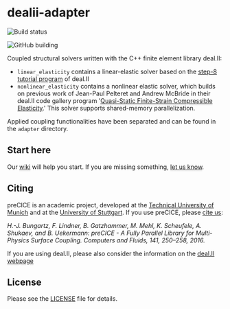 # dealii-adapter
<a style="text-decoration: none" href="https://travis-ci.org/precice/dealii-adapter" target="_blank">
    <img src="https://travis-ci.org/precice/dealii-adapter.svg?branch=master" alt="Build status">
</a>

![GitHub building](https://github.com/precice/dealii-adapter/workflows/.github/workflows/building.yml/badge.svg)

Coupled structural solvers written with the C++ finite element library deal.II:

- `linear_elasticity` contains a linear-elastic solver based on the [step-8 tutorial program](https://www.dealii.org/9.2.0/doxygen/deal.II/step_8.html) of deal.II
- `nonlinear_elasticity` contains a nonlinear elastic solver, which builds on previous work of Jean-Paul Pelteret and Andrew McBride in their deal.II code gallery program '[Quasi-Static Finite-Strain Compressible Elasticity](https://www.dealii.org/9.0.0/doxygen/deal.II/code_gallery_Quasi_static_Finite_strain_Compressible_Elasticity.html).' This solver supports shared-memory parallelization.

Applied coupling functionalities have been separated and can be found in the `adapter` directory.

## Start here
Our [wiki](https://github.com/precice/dealii-adapter/wiki) will help you start. If you are missing something, [let us know](https://www.precice.org/resources/#contact).

## Citing
preCICE is an academic project, developed at the [Technical University of Munich](https://www5.in.tum.de/wiki/index.php/Home) and at the [University of Stuttgart](https://www.ipvs.uni-stuttgart.de/). If you use preCICE, please [cite us](https://www.precice.org/publications/):

*H.-J. Bungartz, F. Lindner, B. Gatzhammer, M. Mehl, K. Scheufele, A. Shukaev, and B. Uekermann: preCICE - A Fully Parallel Library for Multi-Physics Surface Coupling. Computers and Fluids, 141, 250–258, 2016.*

If you are using deal.II, please also consider the information on the [deal.II webpage](https://www.dealii.org/publications.html)

## License

Please see the [LICENSE](https://github.com/precice/dealii-adapter/blob/master/LICENSE) file for details.
